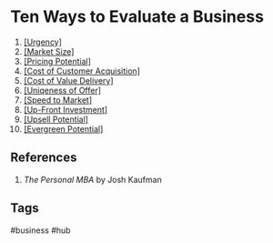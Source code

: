 # Ten Ways to Evaluate a Business

1. [\[Urgency\]](../202203182057)  
2. [\[Market Size\]](../202203182058)  
3. [\[Pricing Potential\]](../202203182100)  
4. [\[Cost of Customer Acquisition\]](../202203182101)  
5. [\[Cost of Value Delivery\]](../202203182102)  
6. [\[Uniqeness of Offer\]](../202203182103)  
7. [\[Speed to Market\]](../202203182104)  
8. [\[Up-Front Investment\]](../202203182105)  
9. [\[Upsell Potential\]](../202203182106)  
10. [\[Evergreen Potential\]](../202203182136)  

## References
1. *The Personal MBA* by Josh Kaufman

## Tags
#business #hub
